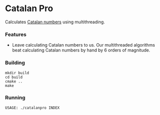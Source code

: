 # Catalan Pro 

Calculates [Catalan numbers][wiki] using multithreading.

### Features

* Leave calculating Catalan numbers to us. Our multithreaded algorithms beat
  calculating Catalan numbers by hand by 6 orders of magnitude.


### Building

    mkdir build
    cd build
    cmake ..
    make

### Running

    USAGE: ./catalanpro INDEX

[wiki]: https://en.wikipedia.org/wiki/Catalan_number

